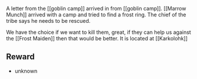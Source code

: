 A letter from the [[goblin camp]] arrived in from [[goblin camp]]. [[Marrow Munch]] arrived with a camp and tried to find a frost ring. The chief of the tribe says he needs to be rescued.

We have the choice if we want to kill them, great, if they can help us against the [[Frost Maiden]] then that would be better. It is located at [[Karkolohk]]

## Reward
- unknown